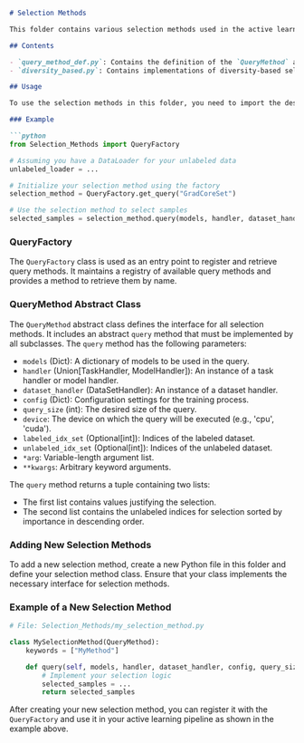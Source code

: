 ```markdown
# Selection Methods

This folder contains various selection methods used in the active learning framework. These methods are responsible for selecting the most informative samples from the unlabeled dataset to be labeled and added to the training set.

## Contents

- `query_method_def.py`: Contains the definition of the `QueryMethod` abstract class and the `QueryFactory` class.
- `diversity_based.py`: Contains implementations of diversity-based selection methods.

## Usage

To use the selection methods in this folder, you need to import the desired method into your active learning pipeline. Below is an example of how to import and use a selection method.

### Example

```python
from Selection_Methods import QueryFactory

# Assuming you have a DataLoader for your unlabeled data
unlabeled_loader = ...

# Initialize your selection method using the factory
selection_method = QueryFactory.get_query("GradCoreSet")

# Use the selection method to select samples
selected_samples = selection_method.query(models, handler, dataset_handler, config, query_size, device)
```

### QueryFactory

The `QueryFactory` class is used as an entry point to register and retrieve query methods. It maintains a registry of available query methods and provides a method to retrieve them by name.

### QueryMethod Abstract Class

The `QueryMethod` abstract class defines the interface for all selection methods. It includes an abstract `query` method that must be implemented by all subclasses. The `query` method has the following parameters:

- `models` (Dict): A dictionary of models to be used in the query.
- `handler` (Union[TaskHandler, ModelHandler]): An instance of a task handler or model handler.
- `dataset_handler` (DataSetHandler): An instance of a dataset handler.
- `config` (Dict): Configuration settings for the training process.
- `query_size` (int): The desired size of the query.
- `device`: The device on which the query will be executed (e.g., 'cpu', 'cuda').
- `labeled_idx_set` (Optional[int]): Indices of the labeled dataset.
- `unlabeled_idx_set` (Optional[int]): Indices of the unlabeled dataset.
- `*arg`: Variable-length argument list.
- `**kwargs`: Arbitrary keyword arguments.

The `query` method returns a tuple containing two lists:
- The first list contains values justifying the selection.
- The second list contains the unlabeled indices for selection sorted by importance in descending order.

### Adding New Selection Methods

To add a new selection method, create a new Python file in this folder and define your selection method class. Ensure that your class implements the necessary interface for selection methods.

### Example of a New Selection Method

```python
# File: Selection_Methods/my_selection_method.py

class MySelectionMethod(QueryMethod):
    keywords = ["MyMethod"]

    def query(self, models, handler, dataset_handler, config, query_size, device, labeled_idx_set=None, unlabeled_idx_set=None, *arg, **kwargs):
        # Implement your selection logic
        selected_samples = ...
        return selected_samples
```

After creating your new selection method, you can register it with the `QueryFactory` and use it in your active learning pipeline as shown in the example above.

